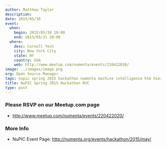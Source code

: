 ```yaml
---
author: Matthew Taylor
description:
date: 2015/05/30
event:
  when:
    begin: 2015/05/30 10:00
    end: 2015/05/31 20:00
  where:
    desc: Cornell Tech
    city: New York City
    state: NY
    country: USA
    web: http://www.meetup.com/numenta/events/220422020/
image: ../images/image.png
org: Open Source Manager
tags: nupic spring 2015 hackathon numenta machine intelligence htm hierarchical temporal memory
title: NuPIC Spring 2015 Hackathon NYC
type: post
---
```


### Please RSVP on our Meetup.com page

* http://www.meetup.com/numenta/events/220422020/

### More Info

* NuPIC Event Page: http://numenta.org/events/hackathon/2015/may/
